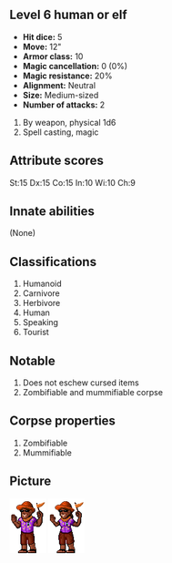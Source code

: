 ## Level 6 human or elf
- **Hit dice:** 5
- **Move:** 12"
- **Armor class:** 10
- **Magic cancellation:** 0 (0%)
- **Magic resistance:** 20%
- **Alignment:** Neutral
- **Size:** Medium-sized
- **Number of attacks:** 2
1. By weapon, physical 1d6
2. Spell casting, magic
## Attribute scores
St:15 Dx:15 Co:15 In:10 Wi:10 Ch:9
## Innate abilities
(None)
## Classifications
1. Humanoid
2. Carnivore
3. Herbivore
4. Human
5. Speaking
6. Tourist
## Notable
1. Does not eschew cursed items
2. Zombifiable and mummifiable corpse
## Corpse properties
1. Zombifiable
2. Mummifiable
## Picture
![Guide](https://github.com/hyvanmielenpelit/GnollHackTileSet/blob/main/Monsters/guide/guide.png) ![Guide](https://github.com/hyvanmielenpelit/GnollHackTileSet/blob/main/Monsters/guide/guide_female.png)
